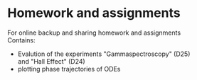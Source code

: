 # Homework and assignments
For online backup and sharing homework and assignments  
Contains:  
 - Evalution of the experiments "Gammaspectroscopy" (D25)  
    and "Hall Effect" (D24)  
 - plotting phase trajectories of ODEs
